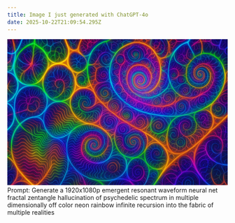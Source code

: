```yaml
---
title: Image I just generated with ChatGPT-4o
date: 2025-10-22T21:09:54.295Z
---
```

![](/images/uploads/1000020223.png)
Prompt: Generate a 1920x1080p emergent resonant waveform neural net fractal zentangle hallucination of psychedelic spectrum in multiple dimensionally off color neon rainbow infinite recursion into the fabric of multiple realities
